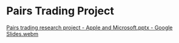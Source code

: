 # Pairs Trading Project

[Pairs trading research project - Apple and Microsoft.pptx - Google Slides.webm](https://github.com/user-attachments/assets/7664959c-5c43-4221-8e5f-460aee8b64e5)




